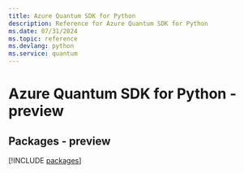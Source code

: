 ```yaml
---
title: Azure Quantum SDK for Python
description: Reference for Azure Quantum SDK for Python
ms.date: 07/31/2024
ms.topic: reference
ms.devlang: python
ms.service: quantum
---
```

# Azure Quantum SDK for Python - preview
## Packages - preview
[!INCLUDE [packages](quantum-index.md)]